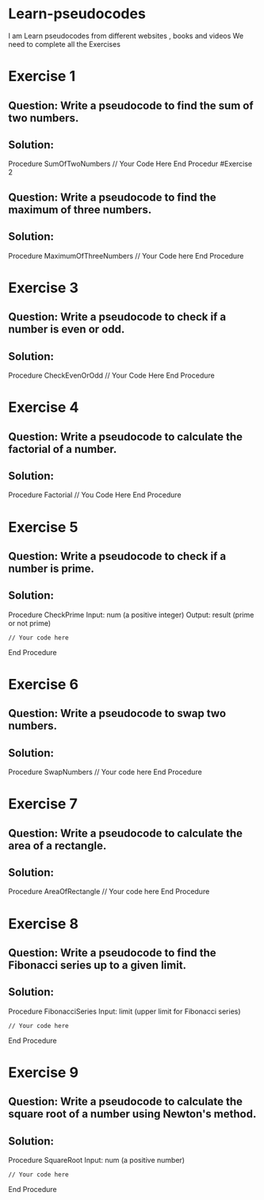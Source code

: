 
# Learn-pseudocodes
I am Learn pseudocodes from different websites , books and videos
We need to complete all the Exercises
# Exercise 1
## Question: Write a pseudocode to find the sum of two numbers.


## Solution:
Procedure SumOfTwoNumbers
    // Your Code Here
End Procedur
#Exercise 2
## Question: Write a pseudocode to find the maximum of three numbers.
## Solution:

Procedure MaximumOfThreeNumbers
    // Your Code here
End Procedure
# Exercise 3
## Question: Write a pseudocode to check if a number is even or odd.

## Solution:

Procedure CheckEvenOrOdd
    // Your Code Here
End Procedure
# Exercise 4
## Question: Write a pseudocode to calculate the factorial of a number.

## Solution:


Procedure Factorial
    // You Code Here
End Procedure
# Exercise 5
## Question: Write a pseudocode to check if a number is prime.

## Solution:

Procedure CheckPrime
    Input: num (a positive integer)
    Output: result (prime or not prime)
    
    // Your code here
End Procedure
# Exercise 6
## Question: Write a pseudocode to swap two numbers.

## Solution:

Procedure SwapNumbers
    // Your code here
End Procedure

# Exercise 7
## Question: Write a pseudocode to calculate the area of a rectangle.

## Solution:

Procedure AreaOfRectangle
    // Your code here
End Procedure
# Exercise 8
## Question: Write a pseudocode to find the Fibonacci series up to a given limit.

## Solution:

Procedure FibonacciSeries
    Input: limit (upper limit for Fibonacci series)

    // Your code here
End Procedure
# Exercise 9
## Question: Write a pseudocode to calculate the square root of a number using Newton's method.

## Solution:

Procedure SquareRoot
    Input: num (a positive number)

    // Your code here
End Procedure
